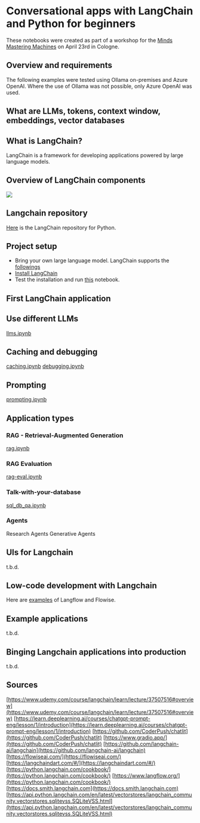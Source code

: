 # Conversational apps with LangChain and Python for beginners

These notebooks were created as part of a workshop for the [Minds Mastering Machines](https://www.m3-konferenz.de/lecture.php?id=21478&source=0) on April 23rd in Cologne.

## Overview and requirements

The following examples were tested using Ollama on-premises and Azure OpenAI. Where the use of Ollama was not possible, only Azure OpenAI was used.

## What are LLMs, tokens, context window, embeddings, vector databases

## What is LangChain?

LangChain is a framework for developing applications powered by large language models.

## Overview of LangChain components

![](https://python.langchain.com/svg/langchain_stack_dark.svg)

## Langchain repository

[Here](https://github.com/langchain-ai/langchain) is the LangChain repository for Python.

## Project setup

* Bring your own large language model. LangChain supports the [followings](https://python.langchain.com/docs/integrations/llms/)
* [Install LangChain](https://python.langchain.com/docs/get_started/installation/)
* Test the installation and run [this](notebooks/func-test.ipynb) notebook. 

## First LangChain application

## Use different LLMs

[llms.ipynb](notebooks/llms.ipynb)

## Caching and debugging

[caching.ipynb](notebooks/caching.ipynb)
[debugging.ipynb](notebooks/debugging.ipynb)

## Prompting

[prompting.ipynb](notebooks/prompting.ipynb)

## Application types

### RAG - Retrieval-Augmented Generation

[rag.ipynb](notebooks/rag.ipynb)

### RAG Evaluation

[rag-eval.ipynb](notebooks/rag-eval.ipynb)

### Talk-with-your-database

[sql_db_qa.ipynb](notebooks/sql_db_qa.ipynb)

### Agents

Research Agents
Generative Agents

## UIs for Langchain

t.b.d.

## Low-code development with Langchain

Here are [examples](https://github.com/rawar/conversational-apps-with-langchain/tree/main/flows) of Langflow and Flowise.

## Example applications

t.b.d.

## Binging Langchain applications into production

t.b.d.

## Sources

[https://www.udemy.com/course/langchain/learn/lecture/37507516#overview](https://www.udemy.com/course/langchain/learn/lecture/37507516#overview)
[https://learn.deeplearning.ai/courses/chatgpt-prompt-eng/lesson/1/introduction](https://learn.deeplearning.ai/courses/chatgpt-prompt-eng/lesson/1/introduction)
[https://github.com/CoderPush/chatlit](https://github.com/CoderPush/chatlit)
[https://www.gradio.app/](https://github.com/CoderPush/chatlit)
[https://github.com/langchain-ai/langchain](https://github.com/langchain-ai/langchain)
[https://flowiseai.com/](https://flowiseai.com/)
[https://langchaindart.com/#/](https://langchaindart.com/#/)
[https://python.langchain.com/cookbook/](https://python.langchain.com/cookbook/)
[https://www.langflow.org/](https://python.langchain.com/cookbook/)
[https://docs.smith.langchain.com](https://docs.smith.langchain.com)
[https://api.python.langchain.com/en/latest/vectorstores/langchain_community.vectorstores.sqlitevss.SQLiteVSS.html](https://api.python.langchain.com/en/latest/vectorstores/langchain_community.vectorstores.sqlitevss.SQLiteVSS.html)
